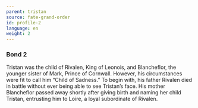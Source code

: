 ```yaml
---
parent: tristan
source: fate-grand-order
id: profile-2
language: en
weight: 2
---
```


### Bond 2

Tristan was the child of Rivalen, King of Leonois, and Blancheflor, the younger sister of Mark, Prince of Cornwall. However, his circumstances were fit to call him “Child of Sadness.”
To begin with, his father Rivalen died in battle without ever being able to see Tristan’s face.
His mother Blancheflor passed away shortly after giving birth and naming her child Tristan, entrusting him to Loire, a loyal subordinate of Rivalen.
